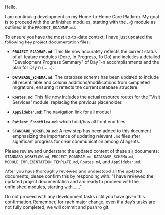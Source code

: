 Hello,

I am continuing development on my Home-to-Home Care Platform. My goal is to proceed with the unfinished modules, starting with the ..@ module as outlined in the `PROJECT_ROADMAP.md`.

To ensure you have the most up-to-date context, I have just updated the following key project documentation files:

*   **`PROJECT_ROADMAP.md`**: This file now accurately reflects the current status of all feature modules (Done, In Progress, To Do) and includes a detailed "Development Progress Summary" of Day 1-n accomplishments and the plan for Day n (......).
*   **`DATABASE_SCHEMA.md`**: The database schema has been updated to include all recent table and column additions/modifications from completed migrations, ensuring it reflects the current database structure.
*   **`Routes.md`**: This file now includes the actual resource routes for the "Visit Services" module, replacing the previous placeholder.
*   **`AppSidebar.md`**: The navigation link for all moduel

*   **`Patient_FrontView.md`**: which hold/has all front end files
*   **`STANDARD_WORKFLOW.md`**: A new step has been added to this document emphasizing the importance of updating relevant `.md` files after significant progress for clear communication among AI agents.

Please review and understand the updated content of these six documents: `STANDARD_WORKFLOW.md`, `PROJECT_ROADMAP.md`, `DATABASE_SCHEMA.md`, `MODULE_IMPLEMENTATION_TEMPLATE.md`, `Routes.md`, and `AppSidebar.md`.

After you have thoroughly reviewed and understood all the updated documents, please confirm this by responding with: "I have reviewed the updated project documentation and am ready to proceed with the unfinished modules, starting with ....."

Do not proceed with any development tasks until you have given this confirmation. Remember, for each major change, even if a day's tasks are not fully completed, we will commit and push to git.
